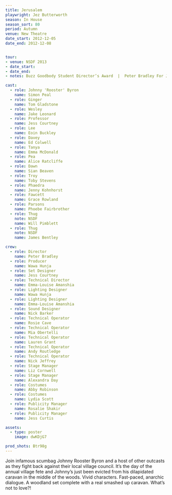 ```yaml
---
title: Jerusalem
playwright: Jez Butterworth
season: In House
season_sort: 80
period: Autumn
venue: New Theatre
date_start: 2012-12-05
date_end: 2012-12-08


tour:
- venue: NSDF 2013
- date_start:
- date_end:
- notes: Buzz Goodbody Student Director’s Award  |  Peter Bradley For Jerusalem, Acting (Supporting Role)  |  Jake Leonard for Wesley in Jerusalem, Acting (Company)  |  Jerusalem, Design  |  Jessica Courtney for Jerusalem

cast:
  - role: Johnny 'Rooster' Byron
    name: Simon Peal
  - role: Ginger
    name: Tom Gladstone
  - role: Wesley
    name: Jake Leonard
  - role: Professor
    name: Jess Courtney
  - role: Lee
    name: Eoin Buckley
  - role: Davey
    name: Ed Colwell
  - role: Tanya
    name: Emma McDonald
  - role: Pea
    name: Alice Ratcliffe
  - role: Dawn
    name: Sian Beaven
  - role: Troy
    name: Toby Stevens
  - role: Phaedra
    name: Jenny Kohnhorst
  - role: Fawcett
    name: Grace Rowland
  - role: Parsons
    name: Phoebe Fairbrother
  - role: Thug
    note: NSDF
    name: Will Pimblett
  - role: Thug
    note: NSDF
    name: James Bentley

crew:
  - role: Director
    name: Peter Bradley
  - role: Producer
    name: Wawa Hunja
  - role: Set Designer
    name: Jess Courtney
  - role: Technical Director
    name: Emma-Louise Amanshia
  - role: Lighting Designer
    name: Wawa Hunja
  - role: Lighting Designer
    name: Emma-Louise Amanshia
  - role: Sound Designer
    name: Nick Barker
  - role: Technical Operator
    name: Rosie Cave
  - role: Technical Operator
    name: Mia Obertelli
  - role: Technical Operator
    name: Lauren Grant
  - role: Technical Operator
    name: Andy Routledge
  - role: Technical Operator
    name: Nick Jeffrey
  - role: Stage Manager
    name: Liz Cornwell
  - role: Stage Manager
    name: Alexandra Day
  - role: Costumes
    name: Abby Robinson
  - role: Costumes
    name: Lydia Scott
  - role: Publicity Manager
    name: Rosalie Shakir
  - role: Publicity Manager
    name: Jess Curtis

assets:
  - type: poster
    image: dwKDjG7

prod_shots: Btr98g
---
```


Join infamous scumbag Johnny Rooster Byron and a host of other outcasts as they fight back against their local village council. It’s the day of the annual village fete and Johnny’s just been evicted from his dilapidated caravan in the middle of the woods. Vivid characters. Fast-paced, anarchic dialogue. A woodland set complete with a real smashed up caravan. What’s not to love?!
